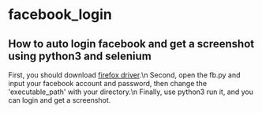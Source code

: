 # facebook_login

## How to auto login facebook and get a screenshot using python3 and selenium

First, you should download [firefox driver](https://github.com/mozilla/geckodriver/releases).\n
Second, open the fb.py and input your facebook account and password, then change the 'executable_path' with your directory.\n
Finally, use python3 run it, and you can login and get a screenshot.
